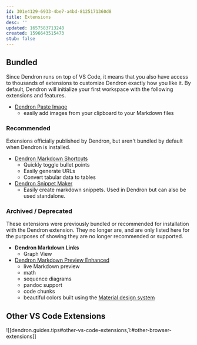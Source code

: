 ```yaml
---
id: 301e4129-6933-4be7-a4bd-8125171360d8
title: Extensions
desc: ''
updated: 1657583713248
created: 1596643515473
stub: false
---
```

## Bundled

Since Dendron runs on top of VS Code, it means that you also have access to thousands of extensions to customize Dendron exactly how you like it. By default, Dendron will initialize your first workspace with the following extensions and features.

- [Dendron Paste Image](https://link.dendron.so/vscode-paste-image)
  - easily add images from your clipboard to your Markdown files

### Recommended

Extensions officially published by Dendron, but aren't bundled by default when Dendron is installed.

- [Dendron Markdown Shortcuts](https://marketplace.visualstudio.com/items?itemName=dendron.dendron-markdown-shortcuts)
  - Quickly toggle bullet points
  - Easily generate URLs
  - Convert tabular data to tables
- [Dendron Snippet Maker](https://marketplace.visualstudio.com/items?itemName=dendron.dendron-snippet-maker)
  - Easily create markdown snippets. Used in Dendron but can also be used standalone.

### Archived / Deprecated

These extensions were previously bundled or recommended for installation with the Dendron extension. They no longer are, and are only listed here for the purposes of showing they are no longer recommended or supported.

- **Dendron Markdown Links**
  - Graph View
- [Dendron Markdown Preview Enhanced](https://marketplace.visualstudio.com/items?itemName=dendron.dendron-markdown-preview-enhanced) 
  - live Markdown preview
  - math
  - sequence diagrams
  - pandoc support
  - code chunks
  - beautiful colors built using the [Material design system](https://material.io/)

## Other VS Code Extensions

![[dendron.guides.tips#other-vs-code-extensions,1:#other-browser-extensions]]
